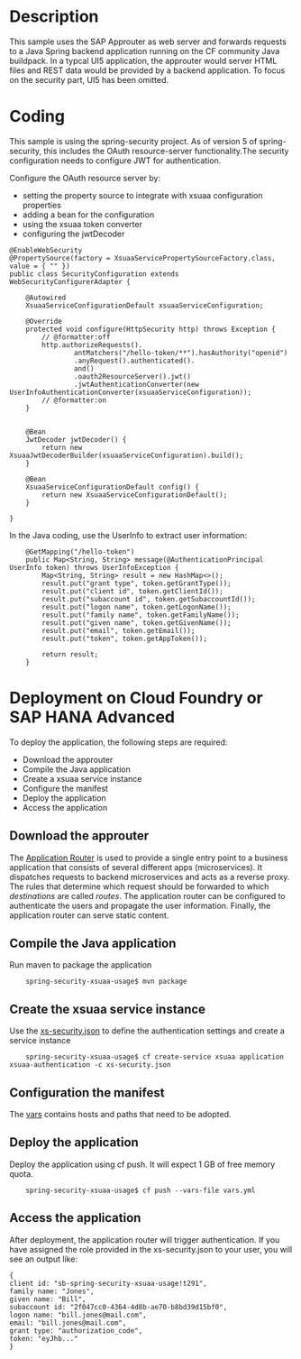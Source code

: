 # Description
This sample uses the SAP Approuter as web server and forwards requests to a Java Spring backend application running on the CF community Java buildpack.
In a typcal UI5 application, the approuter would server HTML files and REST data would be provided by a backend application. To focus on the security part, UI5 has been omitted.

# Coding
This sample is using the spring-security project. As of version 5 of spring-security, this includes the OAuth resource-server functionality.The security configuration needs to configure JWT for authentication.




Configure the OAuth resource server by:
- setting the property source to integrate with xsuaa configuration properties
- adding a bean for the configuration
- using the xsuaa token converter
- configuring  the jwtDecoder

```
@EnableWebSecurity
@PropertySource(factory = XsuaaServicePropertySourceFactory.class, value = { "" })
public class SecurityConfiguration extends WebSecurityConfigurerAdapter {

	@Autowired
	XsuaaServiceConfigurationDefault xsuaaServiceConfiguration;

	@Override
	protected void configure(HttpSecurity http) throws Exception {
		// @formatter:off
		http.authorizeRequests().
				antMatchers("/hello-token/**").hasAuthority("openid")
				.anyRequest().authenticated().
				and()
				.oauth2ResourceServer().jwt()
				.jwtAuthenticationConverter(new UserInfoAuthenticationConverter(xsuaaServiceConfiguration));
		// @formatter:on
	}


	@Bean
	JwtDecoder jwtDecoder() {
		return new XsuaaJwtDecoderBuilder(xsuaaServiceConfiguration).build();
	}

	@Bean
	XsuaaServiceConfigurationDefault config() {
		return new XsuaaServiceConfigurationDefault();
	}

}
```

In the Java coding, use the UserInfo to extract user information:

```
	@GetMapping("/hello-token")
	public Map<String, String> message(@AuthenticationPrincipal UserInfo token) throws UserInfoException {
		Map<String, String> result = new HashMap<>();
		result.put("grant type", token.getGrantType());
		result.put("client id", token.getClientId());
		result.put("subaccount id", token.getSubaccountId());
		result.put("logon name", token.getLogonName());
		result.put("family name", token.getFamilyName());
		result.put("given name", token.getGivenName());
		result.put("email", token.getEmail());
		result.put("token", token.getAppToken());

		return result;
	}
```
# Deployment on Cloud Foundry or SAP HANA Advanced
To deploy the application, the following steps are required:
- Download the approuter
- Compile the Java application
- Create a xsuaa service instance
- Configure the manifest
- Deploy the application
- Access the application
## Download the approuter
The [Application Router](./approuter/package.json) is used to provide a single entry point to a business application that consists of several different apps (microservices). It dispatches requests to backend microservices and acts as a reverse proxy. The rules that determine which request should be forwarded to which _destinations_ are called _routes_. The application router can be configured to authenticate the users and propagate the user information. Finally, the application router can serve static content.

## Compile the Java application
Run maven to package the application
```shell
    spring-security-xsuaa-usage$ mvn package
```
## Create the xsuaa service instance
Use the [xs-security.json](./xs-security.json) to define the authentication settings and create a service instance
```shell
    spring-security-xsuaa-usage$ cf create-service xsuaa application xsuaa-authentication -c xs-security.json
```
## Configuration the manifest
The [vars](./vars.yml) contains hosts and paths that need to be adopted.

## Deploy the application
Deploy the application using cf push. It will expect 1 GB of free memory quota.

```shell
    spring-security-xsuaa-usage$ cf push --vars-file vars.yml
```

## Access the application
After deployment, the application router will trigger authentication. If you have assigned the role provided in the xs-security.json to your user, you will see an output like:
```
{
client id: "sb-spring-security-xsuaa-usage!t291",
family name: "Jones",
given name: "Bill",
subaccount id: "2f047cc0-4364-4d8b-ae70-b8bd39d15bf0",
logon name: "bill.jones@mail.com",
email: "bill.jones@mail.com",
grant type: "authorization_code",
token: "eyJhb..."
}
```


